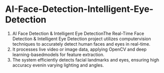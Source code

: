 # AI-Face-Detection-Intelligent-Eye-Detection

1. AI Face Detection & Intelligent Eye DetectionThe Real-Time Face Detection & Intelligent Eye Detection project utilizes computervision techniques to accurately detect human faces and eyes in real-time.
2. It processes live video or image data, applying OpenCV and deep learning-basedmodels for feature extraction.
3. The system efficiently detects facial landmarks and eyes, ensuring high accuracy evenin varying lighting and angles.
